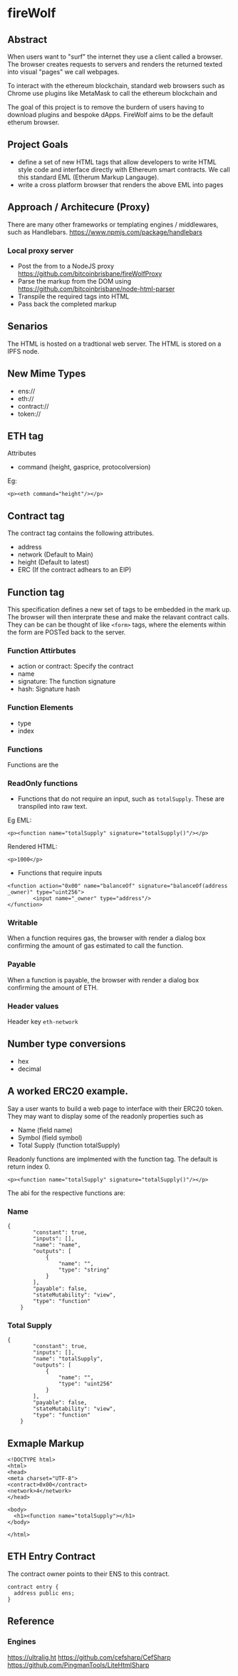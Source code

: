 # fireWolf 

## Abstract

When users want to "surf" the internet they use a client called a browser.  The browser creates requests to servers and renders the returned texted into visual "pages" we call webpages.

To interact with the ethereum blockchain, standard web browsers such as Chrome use plugins like MetaMask to call the ethereum blockchain and 

The goal of this project is to remove the burdern of users having to download plugins and bespoke dApps.  FireWolf aims to be the default etherum browser.

## Project Goals
* define a set of new HTML tags that allow developers to write HTML style code and interface directly with Ethereum smart contracts.  We call this standard EML (Etherum Markup Langauge).
* write a cross platform browser that renders the above EML into pages

## Approach / Architecure (Proxy)

There are many other frameworks or templating engines / middlewares, such as Handlebars.  https://www.npmjs.com/package/handlebars

### Local proxy server

* Post the from to a NodeJS proxy https://github.com/bitcoinbrisbane/fireWolfProxy
* Parse the markup from the DOM using https://github.com/bitcoinbrisbane/node-html-parser
* Transpile the required tags into HTML
* Pass back the completed markup

## Senarios
The HTML is hosted on a tradtional web server.
The HTML is stored on a IPFS node.

## New Mime Types
* ens://
* eth://
* contract://
* token://

## ETH tag

Attributes
* command (height, gasprice, protocolversion)

Eg:

```
<p><eth command="height"/></p>
```

## Contract tag
The contract tag contains the following attributes.

* address
* network (Default to Main)
* height (Default to latest)
* ERC (If the contract adhears to an EIP)

## Function tag
This specification defines a new set of tags to be embedded in the mark up.  The browser will then interprate these and make the relavant contract calls.  They can be can be thought of like `<form>` tags, where the elements within the form are POSTed back to the server.

### Function Attirbutes

* action or contract:  Specify the contract
* name
* signature: The function signature
* hash:  Signature hash

### Function Elements
* type 
* index

### Functions
Functions are the 

### ReadOnly functions
* Functions that do not require an input, such as `totalSupply`.  These are transpiled into raw text.

Eg EML:

`<p><function name="totalSupply" signature="totalSupply()"/></p>`

Rendered HTML:

`<p>1000</p>`


* Functions that require inputs

```
<function action="0x00" name="balanceOf" signature="balanceOf(address _owner)" type="uint256">
        <input name="_owner" type="address"/>
</function>
```
### Writable

When a function requires gas, the browser with render a dialog box confirming the amount of gas estimated to call the function.

### Payable

When a function is payable, the browser with render a dialog box confirming the amount of ETH.

### Header values

Header key
`eth-network`

## Number type conversions
* hex
* decimal


## A worked ERC20 example.
Say a user wants to build a web page to interface with their ERC20 token.  They may want to display some of the readonly properties such as

* Name (field name)
* Symbol (field symbol)
* Total Supply (function totalSupply)

Readonly functions are implmented with the function tag.  The default is return index 0.

`<p><function name="totalSupply" signature="totalSupply()"/></p>`


The abi for the respective functions are:

### Name

```
{
        "constant": true,
        "inputs": [],
        "name": "name",
        "outputs": [
            {
                "name": "",
                "type": "string"
            }
        ],
        "payable": false,
        "stateMutability": "view",
        "type": "function"
    }
```

### Total Supply

```
{
        "constant": true,
        "inputs": [],
        "name": "totalSupply",
        "outputs": [
            {
                "name": "",
                "type": "uint256"
            }
        ],
        "payable": false,
        "stateMutability": "view",
        "type": "function"
    }
```

## Exmaple Markup


```
<!DOCTYPE html>
<html>
<head>
<meta charset="UTF-8">
<contract>0x00</contract>
<network>4</network>
</head>

<body>
  <h1><function name="totalSupply"></h1>
</body>

</html>
```

## ETH Entry Contract

The contract owner points to their ENS to this contract.
```
contract entry {
  address public ens;
}
```

## Reference
### Engines
https://ultralig.ht
https://github.com/cefsharp/CefSharp
https://github.com/PingmanTools/LiteHtmlSharp
